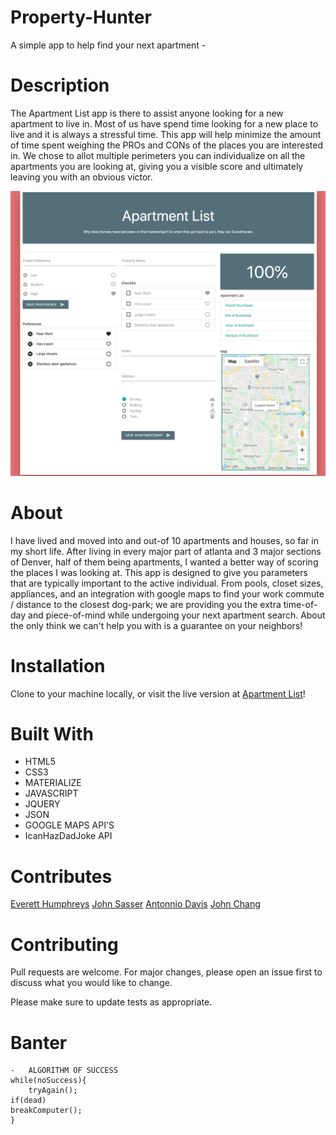 # Property-Hunter

A simple app to help find your next apartment -

# Description

The Apartment List app is there to assist anyone looking for a new apartment to live in. Most of us have spend time looking for a new place to live and it is always a stressful time. This app will help minimize the amount of time spent weighing the PROs and CONs of the places you are interested in. We chose to allot multiple perimeters you can individualize on all the apartments you are looking at, giving you a visible score and ultimately leaving you with an obvious victor.

![Project Image](./assets/images/PropertyHunter-min.png)

# About

I have lived and moved into and out-of 10 apartments and houses, so far in my short life. After living in every major part of atlanta and 3 major sections of Denver, half of them being apartments, I wanted a better way of scoring the places I was looking at. This app is designed to give you parameters that are typically important to the active individual. From pools, closet sizes, appliances, and an integration with google maps to find your work commute / distance to the closest dog-park; we are providing you the extra time-of-day and piece-of-mind while undergoing your next apartment search. About the only think we can't help you with is a guarantee on your neighbors!

# Installation

Clone to your machine locally, or visit the live version at [Apartment List](https://everetthumphreys.github.io/Property-Hunter/)!

# Built With

- HTML5
- CSS3
- MATERIALIZE
- JAVASCRIPT
- JQUERY
- JSON
- GOOGLE MAPS API'S
- IcanHazDadJoke API

# Contributes

[Everett Humphreys](https://github.com/everetthumphreys)
[John Sasser](https://github.com/JohnSasser)
[Antonnio Davis](https://github.com/tonythegoat14)
[John Chang](https://github.com/changman751)

# Contributing

Pull requests are welcome. For major changes, please open an issue first to discuss what you would like to change.

Please make sure to update tests as appropriate.

# Banter

    -   ALGORITHM OF SUCCESS
    while(noSuccess){
        tryAgain();
    if(dead)
    breakComputer();
    }
